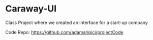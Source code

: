 # Caraway-UI
Class Project where we created an interface for a start-up company

Code Repo: https://github.com/adamaripici/projectCode
